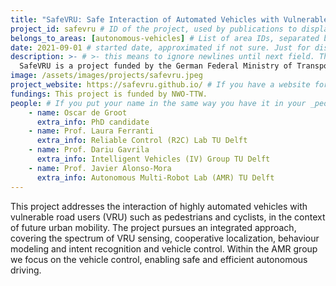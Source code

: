 ```yaml
---
title: "SafeVRU: Safe Interaction of Automated Vehicles with Vulnerable Road Users"
project_id: safevru # ID of the project, used by publications to display in this project.
belongs_to_areas: [autonomous-vehicles] # List of area IDs, separated by commas.
date: 2021-09-01 # started date, approximated if not sure. Just for display purposes and ordering
description: >- # >- this means to ignore newlines until next field. This is the project description, displayed in the project's card"
  SafeVRU is a project funded by the German Federal Ministry of Transport and Digital Infrastructure (BMVI) that aims to develop a framework for the safe interaction of automated vehicles with vulnerable road users (VRUs).
image: /assets/images/projects/safevru.jpeg
project_website: https://safevru.github.io/ # If you have a website for the project, put it here.
fundings: This project is funded by NWO-TTW.
people: # If you put your name in the same way you have it in your _people entry, your preferred link will be added. extra_info is optional.
    - name: Oscar de Groot 
      extra_info: PhD candidate
    - name: Prof. Laura Ferranti
      extra_info: Reliable Control (R2C) Lab TU Delft
    - name: Prof. Dariu Gavrila 
      extra_info: Intelligent Vehicles (IV) Group TU Delft
    - name: Prof. Javier Alonso-Mora
      extra_info: Autonomous Multi-Robot Lab (AMR) TU Delft
---
```

<!-- Here you put the main body of the page, in markdown. You can also mix in html, or change this .md to .html -->
This project addresses the interaction of highly automated vehicles with vulnerable road users (VRU) such as pedestrians and cyclists, in the context of future urban mobility. The project pursues an integrated approach, covering the spectrum of VRU sensing, cooperative localization, behaviour modeling and intent recognition and vehicle control. Within the AMR group we focus on the vehicle control, enabling safe and efficient autonomous driving.